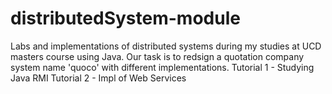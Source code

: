 # distributedSystem-module
Labs and implementations of distributed systems during my studies at UCD masters course using Java.
Our task is to redsign a quotation company system name 'quoco' with different implementations.
Tutorial 1 - Studying Java RMI
Tutorial 2 - Impl of Web Services
